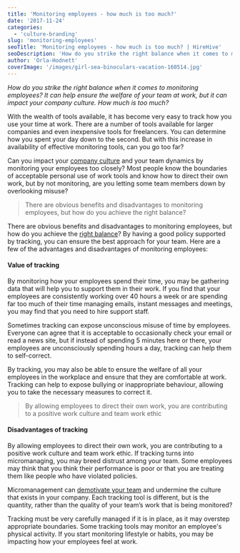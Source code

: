 ```yaml
---
title: 'Monitoring employees - how much is too much?'
date: '2017-11-24'
categories:
  - 'culture-branding'
slug: 'monitoring-employees'
seoTitle: 'Monitoring employees - how much is too much? | HireHive'
seoDescription: 'How do you strike the right balance when it comes to monitoring employees? It can help ensure team welfare, but it can also impact your company culture.'
author: 'Orla-Hodnett'
coverImage: '/images/girl-sea-binoculars-vacation-160514.jpg'
---
```


_How do you strike the right balance when it comes to monitoring employees? It can help ensure the welfare of your team at work, but it can impact your company culture. How much is too much?_

With the wealth of tools available, it has become very easy to track how you use your time at work. There are a number of tools available for larger companies and even inexpensive tools for freelancers. You can determine how you spent your day down to the second. But with this increase in availability of effective monitoring tools, can you go too far?

Can you impact your [company culture](https://hirehive.com/how-to-improve-your-company-culture-and-retain-staff/) and your team dynamics by monitoring your employees too closely? Most people know the boundaries of acceptable personal use of work tools and know how to direct their own work, but by not monitoring, are you letting some team members down by overlooking misuse?

> There are obvious benefits and disadvantages to monitoring employees, but how do you achieve the right balance?

There are obvious benefits and disadvantages to monitoring employees, but how do you achieve the [right balance](https://www.thebalance.com/electronic-surveillance-of-employees-1919262)? By having a good policy supported by tracking, you can ensure the best approach for your team. Here are a few of the advantages and disadvantages of monitoring employees:

#### **Value of tracking**

By monitoring how your employees spend their time, you may be gathering data that will help you to support them in their work. If you find that your employees are consistently working over 40 hours a week or are spending far too much of their time managing emails, instant messages and meetings, you may find that you need to hire support staff.

Sometimes tracking can expose unconscious misuse of time by employees. Everyone can agree that it is acceptable to occasionally check your email or read a news site, but if instead of spending 5 minutes here or there, your employees are unconsciously spending hours a day, tracking can help them to self-correct.

By tracking, you may also be able to ensure the welfare of all your employees in the workplace and ensure that they are comfortable at work. Tracking can help to expose bullying or inappropriate behaviour, allowing you to take the necessary measures to correct it.

> By allowing employees to direct their own work, you are contributing to a positive work culture and team work ethic

#### **Disadvantages of tracking**

By allowing employees to direct their own work, you are contributing to a positive work culture and team work ethic. If tracking turns into micromanaging, you may breed distrust among your team. Some employees may think that you think their performance is poor or that you are treating them like people who have violated policies.

Micromanagement can [demotivate your team](https://hirehive.com/increase-productivity-workplace/) and undermine the culture that exists in your company. Each tracking tool is different, but is the quantity, rather than the quality of your team’s work that is being monitored?

Tracking must be very carefully managed if it is in place, as it may overstep appropriate boundaries. Some tracking tools may monitor an employee's physical activity. If you start monitoring lifestyle or habits, you may be impacting how your employees feel at work.
